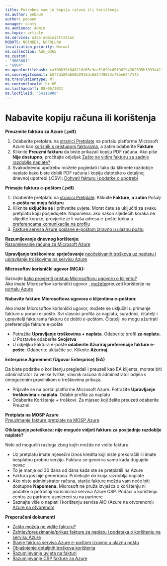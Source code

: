 ```yaml
---
title: Potrebna vam je kopija računa ili korištenja
ms.author: pebaum
author: pebaum
manager: scotv
ms.audience: Admin
ms.topic: article
ms.service: o365-administration
ROBOTS: NOINDEX, NOFOLLOW
localization_priority: Normal
ms.collection: Adm_O365
ms.custom:
- "9003801"
- "6804"
ms.openlocfilehash: ea300839f840110f65c3ce51899c89f96294202595b3933d411d6f1803fa7e43
ms.sourcegitcommit: b5f7da89a650d2915dc652449623c78be6247175
ms.translationtype: MT
ms.contentlocale: hr-HR
ms.lasthandoff: 08/05/2021
ms.locfileid: "54116900"
---
```

# <a name="get-a-copy-of-your-bill-or-usage"></a>Nabavite kopiju računa ili korištenja

**Preuzmite fakturu za Azure (.pdf)**

1. Odaberite pretplatu na [stranici Pretplate](https://portal.azure.com/#blade/Microsoft_Azure_Billing/SubscriptionsBlade) na portalu platforme Microsoft Azure kao [korisnik s pristupom fakturama](https://docs.microsoft.com/azure/cost-management-billing/manage/manage-billing-access?WT.mc_id=Portal-Microsoft_Azure_Support), a zatim odaberite **Fakture**
2. Kliknite **Preuzmi fakturu** da biste prikazali kopiju PDF računa. Ako piše **Nije dostupno**, pročitajte odjeljak [Zašto ne vidim fakturu za zadnje razdoblje naplate?](https://docs.microsoft.com/azure/cost-management-billing/manage/download-azure-invoice-daily-usage-date?WT.mc_id=Portal-Microsoft_Azure_Support#noinvoice)
3. Svakodnevnu upotrebu možete pogledati i tako da kliknete razdoblje naplate kako biste dobili PDF računa i kopiju datoteke o detaljnoj dnevnoj upotrebi (.CSV): [Dohvati fakturu i podatke o upotrebi](https://docs.microsoft.com/azure/cost-management-billing/manage/download-azure-invoice-daily-usage-date?WT.mc_id=Portal-Microsoft_Azure_Support)

**Primajte fakturu e-poštom (.pdf)**

1. Odaberite pretplatu na [stranici Pretplate](https://ms.portal.azure.com/#blade/Microsoft_Azure_Billing/SubscriptionsBlade). Kliknite **Fakture, a zatim** Pošalji **e-poštu na moju fakturu**
2. Kliknite **uključite se** i prihvatite uvjete. Morat ćete se uključiti za svaku pretplatu koju posjedujete. Napomena: ako nakon sljedećih koraka ne slijedite korake, provjerite je li vaša adresa e-pošte točna u [preferencama komunikacije na profilu](https://account.windowsazure.com/profile)
3. [Fakture servisa Azure poslane e-poštom izravno u ulaznu poštu](https://azure.microsoft.com/blog/azure-email-invoices/)

**Razumijevanje dnevnog korištenja:**  
 [Razumijevanje računa za Microsoft Azure](https://docs.microsoft.com/azure/cost-management-billing/understand/review-individual-bill?WT.mc_id=Portal-Microsoft_Azure_Support)  

**Upravljanje troškovima: sprječavanje** [neočekivanih troškova uz naplatu i upravljanje troškovima na servisu Azure](https://docs.microsoft.com/azure/cost-management-billing/manage/getting-started?WT.mc_id=Portal-Microsoft_Azure_Support)  

**Microsoftov korisnički ugovor (MCA):**

Saznajte  [kako provjeriti pristup Microsoftovu ugovoru o klijentu?](https://docs.microsoft.com/azure/cost-management-billing/manage/download-azure-invoice-daily-usage-date?WT.mc_id=Portal-Microsoft_Azure_Support#check-access-to-a-microsoft-customer-agreement)  
Ako imate Microsoftov korisnički ugovor , [možete](https://docs.microsoft.com/azure/cost-management-billing/manage/download-azure-invoice-daily-usage-date?WT.mc_id=Portal-Microsoft_Azure_Support#check-access-to-a-microsoft-customer-agreement)preuzeti korištenje na [portalu Azure](https://portal.azure.com/)

**Nabavite fakture Microsoftova ugovora o klijentima e-poštom:**

Ako imate Microsoftov korisnički ugovor, možete se uključiti u primanje fakture u poruci e-pošte. Svi vlasnici profila za naplatu, suradnici, čitatelji i upravitelji fakturama fakturu će dobiti e-poštom. Čitatelji ne mogu ažurirati preferencije fakture e-pošte

- Potražite **Upravljanje troškovima + naplata**. Odaberite profil **za naplatu**. U Postavke odaberite **Svojstva**
- U odjeljku Faktura e-pošte **odaberite Ažuriraj preferencije fakture e-pošte**. Odaberite uključite se. Kliknite **Ažuriraj**

**Enterprise Agreement (Ugovor Enterprise) (EA)**

Da biste podatke o korištenju pregledali i preuzeli kao EA klijenta, morate biti administrator za velike tvrtke, vlasnik računa ili administrator odjela s omogućenim pravilnikom o troškovima prikaza.

- Prijavite se na portal platforme Microsoft Azure. Potražite **Upravljanje troškovima + naplata**. Odabir profila za naplatu
- Odaberite Korištenje + troškovi. Za mjesec koji želite preuzeti odaberite Preuzmi

**Pretplata na MOSP Azure**  
[Preuzimanje fakture pretplate na MOSP Azure](https://docs.microsoft.com/azure/cost-management-billing/understand/download-azure-invoice?WT.mc_id=Portal-Microsoft_Azure_Support#download-your-mosp-azure-subscription-invoice)

**Otklanjanje poteškoća: nije moguće vidjeti fakturu za posljednje razdoblje naplate?**

Neki od mogućih razloga zbog kojih možda ne vidite fakturu:

- Uz pretplatu imate mjesečni iznos kredita koji niste prekoračili ili imate besplatnu probnu verziju. Faktura se generira samo kada dugujete novac
- To je manje od 30 dana od dana kada ste se pretplatili na Azure
- Faktura još nije generirana. Pričekajte do kraja razdoblja naplate
- Ako niste administrator računa, starije fakture možda vam neće biti dostupne **Napomena:** Microsoft ne pruža izvješća o korištenju ni podatke o potrošnji korisnicima servisa Azure CSP. Podaci o korištenju centra za partnere usmjereni su na partnere
- Saznajte više o naplati i korištenju servisa AIO (Azure na otvorenom): [Azure na otvorenom](https://azure.microsoft.com/offers/ms-azr-0111p/)

**Preporučeni dokumenti**

- [Zašto možda ne vidite fakturu?](https://docs.microsoft.com/azure/cost-management-billing/understand/download-azure-invoice?WT.mc_id=Portal-Microsoft_Azure_Support#noinvoice)
- [Zahtjev/preuzimanje/prikaz fakture za naplatu i podataka o korištenju na servisu Azure](https://docs.microsoft.com/azure/cost-management-billing/manage/download-azure-invoice-daily-usage-date?WT.mc_id=Portal-Microsoft_Azure_Support)
- [Slanje faktura servisa Azure e-poštom izravno u ulaznu poštu](https://docs.microsoft.com/azure/cost-management-billing/manage/download-azure-invoice-daily-usage-date?WT.mc_id=Portal-Microsoft_Azure_Support)
- [Objašnjenje detaljnih troškova korištenja](https://docs.microsoft.com/azure/cost-management-billing/understand/review-individual-bill?WT.mc_id=Portal-Microsoft_Azure_Support#csv)
- [Razumijevanje uvjeta na fakturi](https://docs.microsoft.com/azure/cost-management-billing/understand/understand-invoice?WT.mc_id=Portal-Microsoft_Azure_Support)
- [Razumijevanje CSP fakture za Azure](https://docs.microsoft.com/partner-center/azure-plan-lp?WT.mc_id=Portal-Microsoft_Azure_Support)
